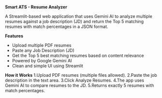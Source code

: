 **Smart ATS - Resume Analyzer**

A Streamlit-based web application that uses Gemini AI to analyze multiple resumes against a job description (JD) and return the Top 5 matching resumes with match percentages in a JSON format.

**Features**
* Upload multiple PDF resumes
* Paste any Job Description (JD)
* Get the Top 5 best matching resumes based on content relevance
* Powered by Google Gemini AI
* Clean and simple UI using Streamlit

**How it Works**
1.Upload PDF resumes (multiple files allowed).
2.Paste the job description in the text area.
3.Click Analyze Resumes.
4.The app uses Gemini AI to compare resumes to the JD.
5.Returns exactly 5 resumes with match percentages.
